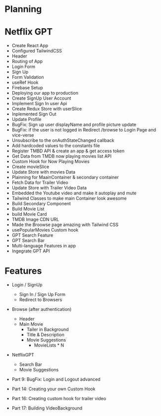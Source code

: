 # Planning

# Netflix GPT

- Create React App
- Configured TailwindCSS
- Header
- Routing of App
- Login Form
- Sign Up
- Form Validation
- useRef Hook
- Firebase Setup
- Deploying our app to production
- Create SignUp User Account
- Implement Sign In user Api
- Create Redux Store with userSlice
- Inplemented Sign Out
- Update Profile
- BugFix: Sign up user displayName and profile picture update
- BugFix: if the user is not logged in Redirect /browse to Login Page and vice-verse
- Unsubscribe to the onAuthStateChanged callback
- Add hardcoded values to the constants file
- Register TMBD API & create an app & get access token
- Get Data from TMDB now playing movies list API
- Custom Hook for Now Playing Movies
- Create movieSlice
- Update Store with movies Data
- Plainning for MaainContainer & secondary container
- Fetch Data for Trailer Video
- Update Store with Trailer Video Data
- Embedded the Youtube video and make it autoplay and mute
- Tailwind Classes to make main Container look awesome
- Build Secondary Component
- Build Movie List
- build Movie Card
- TMDB Image CDN URL
- Made the Broowse page amazing with Tailwind CSS
- usePopularMovies Custom hook
- GPT Search Feature
- GPT Search Bar
- Multi-language Features in app
- Ingegrate GPT API

# Features

- Login / SignUp
  - Sign In / Sign Up Form
  - Redirect to Browsers
- Browse (after authentication)
  - Header
  - Main Movie
    - Tailer in Background
    - Title & Description
    - Movie Suggestions
      - MovieLists \* N
- NetflixGPT

  - Search Bar
  - Movie Suggestions

- Part 9: BugFix: Login and Logout advanced
- Part 14: Creating your own Custom Hook
- Part 16: Creating custom hook for trailer video
- Part 17: Building VideoBackground
